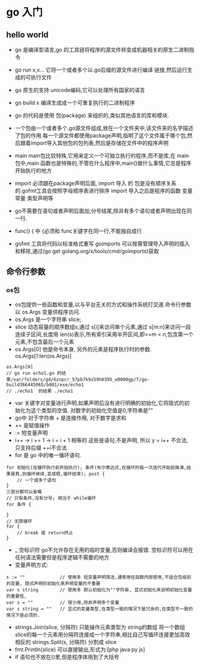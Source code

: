 # go 入门
## hello world
* go 是编译型语言,go 的工具链将程序的源文件转变成机器相关的原生二进制指令
* go run x,x... 它将一个或者多个以.go后缀的源文件进行编译 链接,然后运行生成的可执行文件
* go 原生的支持 unicode编码,它可以处理所有国家的语言
* go build x 编译生成成一个可重复执行的二进制程序

* go 的代码是使用 包(package) 来组织的,类似其他语言的库和模块.
* 一个包由一个或者多个.go源文件组成,放在一个文件夹中,该文件夹的名字描述了包的作用.每一个源文件都使用package声明,指明了这个文件属于哪个包,然后跟着import导入其他包的包列表,然后是存储在文件中的程序声明
* main main包比较特殊,它用来定义一个可独立执行的程序,而不是库,在 main 包中,main 函数也是特殊的,不管在什么程序中,main()做什么事情,它总是程序开始执行的地方
* import 必须跟在package声明后面, import 导入 的 包是没有顺序关系的.gofmt工具会按照字母顺序表进行排序  import 导入之后是程序的函数 变量 常量 类型声明等
* go不需要在语句或者声明后面加;分号结尾,除非有多个语句或者声明出现在同一行.
* func() { 中 {必须和 func关键字在同一行,不能独自成行
* gofmt 工具将代码以标准格式重写 goimports 可以按需管理导入声明的插入和移除,通过(go get golang.org/x/tools/cmd/goimports)获取

## 命令行参数
### os包
* os包提供一些函数和变量,以与平台无关的方式和操作系统打交道.命令行参数以 os.Args 变量供程序访问.
* os.Args 是一个字符串 slice;
* slice 动态容量的顺序数组s,通过 s[i]来访问单个元素,通过 s[m:n]来访问一段连续子区间,长度用 len(s)表示,所有索引采用半开区间,即>=m   < n,包含第一个元素,不包含最后一个元素
* os.Args[0] 他是命令本身, 另外的元素是程序执行时的参数. os.Args[1:len(os.Args)]
```
os.Args[0]
// go run echo1.go 的结果/var/folders/gd/6znpcr_57pb7k9s59h0395_w0000gp/T/go-build366445065/b001/exe/echo1
// ./echo1  的结果 ./echo1
```
* var 关键字对变量进行声明,如果声明后没有进行明确的初始化,它将隐式的初始化为这个类型的空值. 对数字的初始化空值是0,字符串是""
* go中 对于字符串 + 是连接作用, 对于数字是求和
* += 是赋值操作
* := 短变量声明
* i++  -> i += 1 -> i = i + 1 相等的 这些是语句,不是声明, 所以 y = i++ 不合法, 只支持后缀 ++i不合法
* for 是 go 中的唯一循环语句. 

```
for 初始化(在循环执行前开始执行); 条件(布尔表达式,在循环的每一次迭代开始前推演,结果是真,则循环继续,变成假,循环结束); post {
    // 一个或多个语句
}
三部分都可以省略
// 只有条件,没有分号; 相当于 while循环
for 条件 {

}
// 无限循环
for {
    // break 或 return终止
}
```

* _ 空标识符  go不允许存在无用的临时变量,否则编译会报错. 空标识符可以用在任何语法需要但是程序逻辑不需要的地方
* 变量声明方式:

```
s := ""             // 使用多 短变量声明简洁,通常用在函数内部使用,不适合包级别的变量, 隐式声明的初始化来声明变量的不重要
var s string        // 使用多 默认初始化为""字符串, 显式初始化来说明初始化变量的重要性,
var s = ""          // 很少用,除非声明多个变量
var s string = ""   // 显式的变量类型,在类型一致的情况下是冗余的,在类型不一致的情况下是必须的.
```

* strings.Join(slice, 分隔符) 只能操作元素类型为 string的数组 将一个数组 slice的每一个元素用分隔符连接成一个字符串,相比自己写循环连接更加高效  相反的 strings.Split(s, 分隔符) 分割成 slice
* fmt.Println(slice) 可以直接输出,形式为:[php java py js]
* if 语句也不放在()里,但是程序体用到了大括号